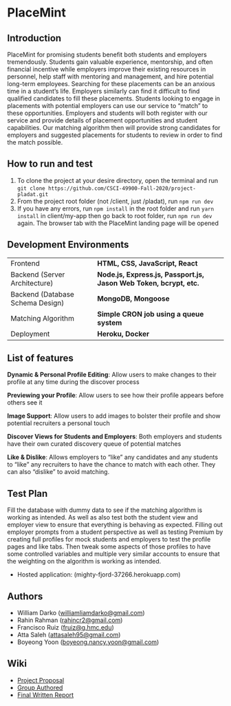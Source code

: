 # PlaceMint

## Introduction
PlaceMint for promising students benefit both students and employers tremendously. Students gain valuable experience, mentorship, and often financial incentive while employers improve their existing resources in personnel, help staff with mentoring and management, and hire potential long-term employees. Searching for these placements can be an anxious time in a student’s life. Employers similarly can find it difficult to find qualified candidates to fill these placements. Students looking to engage in placements with potential employers can use our service to “match” to these opportunities. Employers and students will both register with our service and provide details of placement opportunities and student capabilities. Our matching algorithm then will provide strong candidates for employers and suggested placements for students to review in order to find the match possible.


## How to run and test
1. To clone the project at your desire directory, open the terminal and run `git clone https://github.com/CSCI-49900-Fall-2020/project-pladat.git`
2. From the project root folder (not /client, just /pladat), run `npm run dev`
3. If you have any errors, run `npm install` in the root folder and run `yarn install` in client/my-app then go back to root folder, run `npm run dev` again. The browser tab with the PlaceMint landing page will be opened


## Development Environments
|  |  |
|------|------|
| Frontend | __HTML, CSS, JavaScript, React__ |
| Backend (Server Architecture) | __Node.js, Express.js, Passport.js, Jason Web Token, bcrypt, etc.__ |
| Backend (Database Schema Design) | __MongoDB, Mongoose__ |
| Matching Algorithm | __Simple CRON job using a queue system__ |
| Deployment | __Heroku, Docker__ |


## List of features
__Dynamic & Personal Profile Editing__:
Allow users to make changes to their profile at any time during the discover process 

__Previewing your Profile__:
Allow users to see how their profile appears before others see it

__Image Support__:
Allow users to add images to bolster their profile and show potential recruiters a personal touch

__Discover Views for Students and Employers__:
Both employers and students have their own curated discovery queue of potential matches

__Like & Dislike__:
Allows employers to “like” any candidates and any students to “like” any recruiters to have the chance to match with each other. They can also “dislike” to avoid matching.





## Test Plan
Fill the database with dummy data to see if the matching algorithm is working as intended. As well as also test both the student view and employer view to ensure that everything is behaving as expected. Filling out employer prompts from a student perspective as well as testing Premium by creating full profiles for mock students and employers to test the profile pages and like tabs. Then tweak some aspects of those profiles to have some controlled variables and multiple very similar accounts to ensure that the weighting on the algorithm is working as intended.

* Hosted application: (mighty-fjord-37266.herokuapp.com)

## Authors
* William Darko (williamliamdarko@gmail.com)
* Rahin Rahman (rahincr2@gmail.com)
* Francisco Ruiz (fruiz@g.hmc.edu)
* Atta Saleh (attasaleh95@gmail.com)
* Boyeong Yoon (boyeong.nancy.yoon@gmail.com)


## Wiki
* [Project Proposal](https://github.com/CSCI-49900-Fall-2020/project-pladat/wiki/Project-Proposal)
* [Group Authored](https://github.com/CSCI-49900-Fall-2020/project-pladat/wiki/Group-Authored)
* [Final Written Report](https://github.com/CSCI-49900-Fall-2020/project-pladat/wiki/Final-Written-Report)
